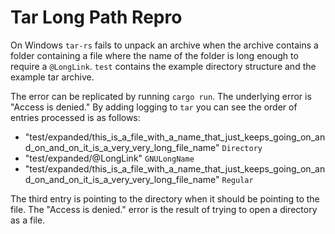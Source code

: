 # Tar Long Path Repro

On Windows `tar-rs` fails to unpack an archive when the archive contains a folder containing a file where the name of the folder is long enough to require a `@LongLink`. `test` contains the example directory structure and the example tar archive.

The error can be replicated by running `cargo run`. The underlying error is "Access is denied." By adding logging to `tar` you can see the order of entries processed is as follows:

* "test/expanded/this_is_a_file_with_a_name_that_just_keeps_going_on_and_on_and_on_it_is_a_very_very_long_file_name" `Directory`
* "test/expanded/@LongLink" `GNULongName`
* "test/expanded/this_is_a_file_with_a_name_that_just_keeps_going_on_and_on_and_on_it_is_a_very_very_long_file_name" `Regular`

The third entry is pointing to the directory when it should be pointing to the file. The "Access is denied." error is the result of trying to open a directory as a file.
